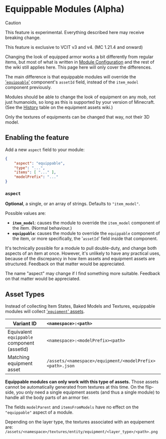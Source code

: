 # Equippable Modules (Alpha)

> [!CAUTION]
>
> This feature is experimental. Everything described here may receive breaking change.
>
> This feature is exclusive to VCIT v3 and v4. (MC 1.21.4 and onward)

Changing the look of equipped armor works a bit differently from regular items, but most of what is written in [Module Configuration](./Module-Configuration) and the rest of the wiki still applies here. This page here will only cover the differences.

The main difference is that equippable modules will override the ['`equippable`'](https://minecraft.wiki/w/Data_component_format#equippable) component's `assetId` field, instead of the `item_model` component previously.

Modules should be able to change the look of equipment on any mob, not just humanoids, so long as this is supported by your version of Minecraft. (See the [History](https://minecraft.wiki/w/Equipment#History) table on the equipment assets wiki.)

Only the textures of equipments can be changed that way, not their 3D model.

## Enabling the feature
Add a new `aspect` field to your module:
```json
{
	"aspect": "equippable",
	"type": "...",
	"items": [ "..." ],
	"modelPrefix": "..."
}
```

### `aspect`

**Optional**, a single, or an array of strings. Defaults to `"item_model"`.

Possible values are:
- **`item_model`**: causes the module to override the `item_model` component of the item. (Normal behaviour.)
- **`equippable`**: causes the module to override the `equippable` component of the item, or more specifically, the '`assetId`' field inside that component.

It's technically possible for a module to pull double-duty, and change both aspects of an item at once. However, it's unlikely to have any practical uses, because of the discrepancy in how item assets and equipment assets are structured. Feedback on that matter would be appreciated.

The name "aspect" may change if I find something more suitable. Feedback on that matter would be appreciated.

## Asset Types
Instead of collecting Item States, Baked Models and Textures, equippable modules will collect ['`equipment`' assets](https://minecraft.wiki/w/Equipment).

Variant ID                                  | `<namespace>:<path>`
------------------------------------------- | :-------------------
Equivalent `equippable` component (assetId) | `<namespace>:<modelPrefix><path>`
Matching equipment asset                    | `/assets/<namespace>/equipment/<modelPrefix><path>.json`

**Equippable modules can only work with this type of assets.** Those assets cannot be automatically generated from textures at this time.
On the flip-side, you only need a single equipment assets (and thus a single module) to handle all the body parts of an armor tier.

The fields `modelParent` and `itemsFromModels` have no effect on the `"equippable"` aspect of a module.

Depending on the layer type, the textures associated with an equipement are:  
`/assets/<namespace>/textures/entity/equipment/<layer_type>/<path>.png`


